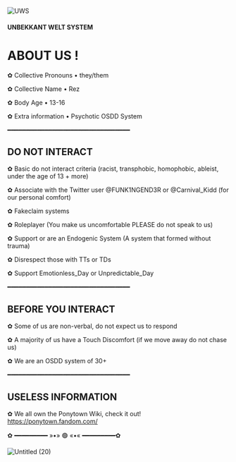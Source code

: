 ![UWS](https://user-images.githubusercontent.com/84343121/130400972-882fbb75-9fef-40b1-b4ba-2c0ef67a109d.jpg)



#### **UNBEKKANT WELT SYSTEM**

# ABOUT US !

✿ Collective Pronouns • they/them

✿ Collective Name • Rez

✿ Body Age • 13-16

✿ Extra information  •  Psychotic OSDD System


━━━━━━━━━━━━━━━━━━━━━━━━━━━━━━━━━

## DO NOT INTERACT 

✿ Basic do not interact criteria (racist, transphobic, homophobic, ableist, under the age of 13 + more)

✿ Associate with the Twitter user @FUNK1NGEND3R or @Carnival_Kidd (for our personal comfort)

✿ Fakeclaim systems

✿ Roleplayer (You make us uncomfortable PLEASE do not speak to us)

✿ Support or are an Endogenic System (A system that formed without trauma)

✿ Disrespect those with TTs or TDs

✿ Support Emotionless_Day or Unpredictable_Day

━━━━━━━━━━━━━━━━━━━━━━━━━━━━━━━━━


## BEFORE YOU INTERACT

✿ Some of us are non-verbal, do not expect us to respond

✿ A majority of us have a Touch Discomfort (if we move away do not chase us)

✿ We are an OSDD system of 30+


━━━━━━━━━━━━━━━━━━━━━━━━━━━━━━━━━

## USELESS INFORMATION

✿ We all own the Ponytown Wiki, check it out! https://ponytown.fandom.com/

✿ ━━━━━━━━━ »•» 🟢 «•« ━━━━━━━━━✿

![Untitled (20)](https://user-images.githubusercontent.com/84343121/130401336-0308714b-ec62-49d5-8d0c-7db99ee509f2.jpg)

